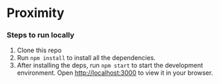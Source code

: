 # Proximity

### Steps to run locally
1. Clone this repo
2. Run <code>npm install</code> to install all the dependencies.
3. After installing the deps, run <code>npm start</code> to start the development environment. Open [http://localhost:3000](http://localhost:3000) to view it in your browser.
